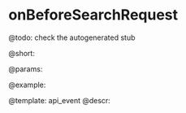 onBeforeSearchRequest
=============

@todo:
	check the autogenerated stub

@short:
	

@params:

@example:


@template:	api_event
@descr:

